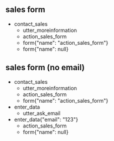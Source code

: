 ## sales form
* contact_sales
    - utter_moreinformation
    - action_sales_form
    - form{"name": "action_sales_form"}
    - form{"name": null}

## sales form (no email)
* contact_sales
    - utter_moreinformation
    - action_sales_form
    - form{"name": "action_sales_form"}
* enter_data
    - utter_ask_email
* enter_data{"email": "123"}
    - action_sales_form
    - form{"name": null}
